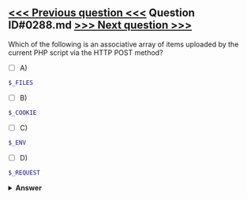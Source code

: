 [<<< Previous question <<<](0287.md)   Question ID#0288.md   [>>> Next question >>>](0289.md)
---

Which of the following is an associative array of items uploaded by the current PHP script via the HTTP POST method?

- [ ] A)
```php
$_FILES
```

- [ ] B)
```php
$_COOKIE
```

- [ ] C)
```php
$_ENV
```

- [ ] D)
```php
$_REQUEST
```


<details><summary><b>Answer</b></summary>
<p>
  Answer: <strong>A</strong>
</p>
</details>
